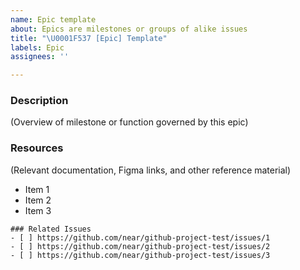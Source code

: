 ```yaml
---
name: Epic template
about: Epics are milestones or groups of alike issues
title: "\U0001F537 [Epic] Template"
labels: Epic
assignees: ''

---
```


### Description
(Overview of milestone or function governed by this epic)

### Resources
(Relevant documentation, Figma links, and other reference material)
- Item 1
- Item 2
- Item 3


```[tasklist]
### Related Issues
- [ ] https://github.com/near/github-project-test/issues/1
- [ ] https://github.com/near/github-project-test/issues/2
- [ ] https://github.com/near/github-project-test/issues/3
```
